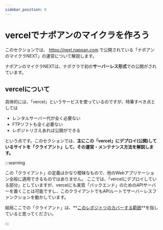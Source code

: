 ```yaml
---
sidebar_position: 0
---
```


# vercelでナポアンのマイクラを作ろう

このセクションでは、 https://next.napoan.com で公開されている「ナポアンのマイクラNEXT」の運営について解説します。

ナポアンのマイクラNEXTは、ナポクラで初の**サーバーレス形式**での公開がされています。

## vercelについて

具体的には、「vercel」というサービスを使っているのですが、特筆すべき点としては

- レンタルサーバー代が全く必要ない
- FTPソフトも全く必要ない
- レポジトリさえあれば公開ができる

という点です。このセクションでは、**主にこの「vercel」にデプロイ(公開)しているサイトを「クライアント」して、その運営・メンテナンス方法を解説します。**

:::warning

この「クライアント」の定義はかなり曖昧なもので、他のWebアプリケーション全般に適用できるものではありません。
ここでは、「vercelにデプロイしている部分」としていますが、vercelにも実質「バックエンド」のためのAPIサーバーを置くことは可能ですし、このクライアントでもAPIルートでサーバーレスファンクションを動かしています。

結局ここでの「クライアント」は、**[このレポジトリのカバーする範囲](https://github.com/sasigume/projectnapoancom-client-next-2021)**を指していると思ってください。

:::
